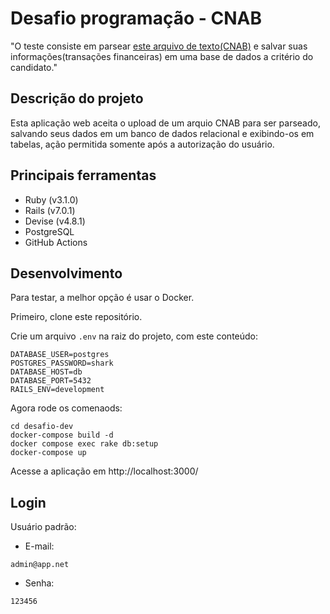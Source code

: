 # Desafio programação - CNAB

"O teste consiste em parsear [este arquivo de texto(CNAB)](https://github.com/ByCodersTec/desafio-ruby-on-rails/blob/master/CNAB.txt) e salvar suas informações(transações financeiras) em uma base de dados a critério do candidato."

## Descrição do projeto

Esta aplicação web aceita o upload de um arquio CNAB para ser parseado, salvando seus dados em um banco de dados relacional e exibindo-os em tabelas, ação permitida somente após a autorização do usuário.

## Principais ferramentas
- Ruby (v3.1.0)
- Rails (v7.0.1)
- Devise (v4.8.1)
- PostgreSQL
- GitHub Actions

## Desenvolvimento

Para testar, a melhor opção é usar o Docker.

Primeiro, clone este repositório.

Crie um arquivo `.env` na raiz do projeto, com este conteúdo:

```
DATABASE_USER=postgres
POSTGRES_PASSWORD=shark
DATABASE_HOST=db
DATABASE_PORT=5432
RAILS_ENV=development
```

Agora rode os comenaods:

```
cd desafio-dev
docker-compose build -d
docker compose exec rake db:setup
docker-compose up
```

Acesse a aplicação em http://localhost:3000/

## Login

Usuário padrão:

- E-mail: 
```
admin@app.net
```
- Senha:
```
123456
```


